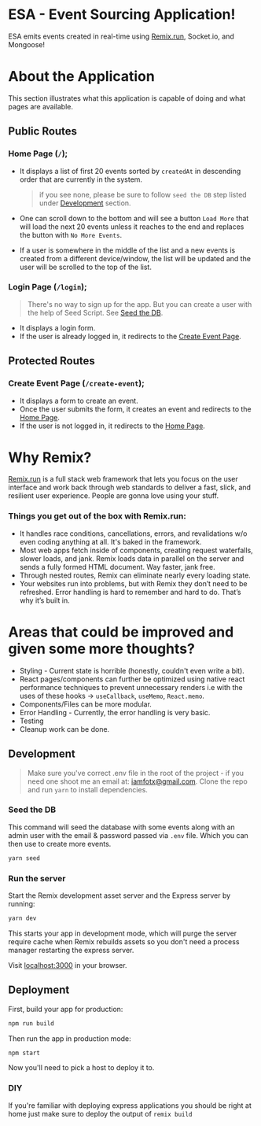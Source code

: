 # ESA - Event Sourcing Application!

ESA emits events created in real-time using [Remix.run](https://remix.run/docs), Socket.io, and Mongoose!

# About the Application

This section illustrates what this application is capable of doing and what pages are available.

## Public Routes

### Home Page (`/`);

- It displays a list of first 20 events sorted by `createdAt` in descending order that are currently in the system.
  > if you see none, please be sure to follow `seed the DB` step listed under [Development](#development) section.
- One can scroll down to the bottom and will see a button `Load More` that will load the next 20 events unless it reaches to the end and replaces the button with `No More Events`.

- If a user is somewhere in the middle of the list and a new events is created from a different device/window, the list will be updated and the user will be scrolled to the top of the list.

### Login Page (`/login`);

> There's no way to sign up for the app. But you can create a user with the help of Seed Script. See [Seed the DB](#seed-the-db).

- It displays a login form.
- If the user is already logged in, it redirects to the [Create Event Page](#create-event-page-create-event).

## Protected Routes

### Create Event Page (`/create-event`);

- It displays a form to create an event.
- Once the user submits the form, it creates an event and redirects to the [Home Page](#home-page-).
- If the user is not logged in, it redirects to the [Home Page](#home-page-).

# Why Remix?

[Remix.run](https://remix.run/docs) is a full stack web framework that lets you focus on the user interface and work back through web standards to deliver a fast, slick, and resilient user experience. People are gonna love using your stuff.

### Things you get out of the box with Remix.run:

- It handles race conditions, cancellations, errors, and revalidations w/o even coding anything at all. It's baked in the framework.
- Most web apps fetch inside of components, creating request waterfalls, slower loads, and jank. Remix loads data in parallel on the server and sends a fully formed HTML document. Way faster, jank free.
- Through nested routes, Remix can eliminate nearly every loading state.
- Your websites run into problems, but with Remix they don’t need to be refreshed. Error handling is hard to remember and hard to do. That’s why it’s built in.

# Areas that could be improved and given some more thoughts?

- Styling - Current state is horrible (honestly, couldn't even write a bit).
- React pages/components can further be optimized using native react performance techniques to prevent unnecessary renders i.e with the uses of these hooks -> `useCallback`, `useMemo`, `React.memo`.
- Components/Files can be more modular.
- Error Handling - Currently, the error handling is very basic.
- Testing
- Cleanup work can be done.

## Development

> Make sure you've correct .env file in the root of the project - if you need one shoot me an email at: iamfotx@gmail.com.
> Clone the repo and run `yarn` to install dependencies.

### Seed the DB

This command will seed the database with some events along with an admin user with the email & password passed via `.env` file. Which you can then use to create more events.

```sh
yarn seed
```

### Run the server

Start the Remix development asset server and the Express server by running:

```sh
yarn dev
```

This starts your app in development mode, which will purge the server require cache when Remix rebuilds assets so you don't need a process manager restarting the express server.

Visit [localhost:3000](http://localhost:3000/) in your browser.

## Deployment

First, build your app for production:

```sh
npm run build
```

Then run the app in production mode:

```sh
npm start
```

Now you'll need to pick a host to deploy it to.

### DIY

If you're familiar with deploying express applications you should be right at home just make sure to deploy the output of `remix build`
